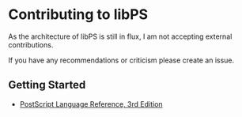 # Contributing to libPS

As the architecture of libPS is still in flux, I am not accepting external contributions.

If you have any recommendations or criticism please create an issue.

## Getting Started

* [PostScript Language Reference, 3rd Edition](https://www.adobe.com/jp/print/postscript/pdfs/PLRM.pdf)
